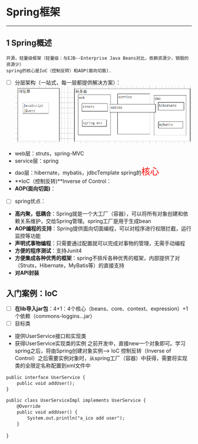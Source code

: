 # Spring框架

* * *
## 1 Spring概述
	开源，轻量级框架（轻量级：与EJB--Enterprise Java Beans对比，依赖资源少，销毁的资源少）
	spring的核心是IoC（控制反转）和AOP(面向切面).
- [ ] 分层架构（一站式，每一层都提供解决方案）：
![框架结构图](https://github.com/ShaneHolmes/Hibernate-Spring-Struts/blob/master/Spring/Images/structure.png)
- web层：struts，spring-MVC
- service层：spring
- dao层：hibernate，mybatis，jdbcTemplate
spring的<font color=red size=5>核心</font>
- **IoC（控制反转)**Inverse of Control：
- **AOP(面向切面)**：
- [ ] spring优点：
- **高内聚，低耦合**：Spring就是一个大工厂（容器），可以将所有对象创建和依赖关系维护，交给Spring管理。spring工厂是用于生成bean
- **AOP编程的支持**：Spring提供面向切面编程，可以对程序进行权限拦截，运行监控等功能
- **声明式事物编程**：只需要通过配置就可以完成对事物的管理，无需手动编程
- **方便的程序测试**：支持Junit4
- **方便集成各种优秀的框架**：spring不排斥各种优秀的框架，内部提供了对（Struts，Hibernate，MyBatis等）的直接支持
- **对API封装**
## 入门案例：IoC
- [ ] **在lib导入jar包**：4+1：4个核心（beans、core、context、expression）+1个依赖（commons-loggins...jar）
- [ ] 目标类
- 提供UserService接口和实现类
- 获得UserService实现类的实例
之前开发中，直接new一个对象即可。学习spring之后，将由Spring创建对象实例--> IoC 控制反转（Inverse of  Control）之后需要实例对象时，从spring工厂（容器）中获得，需要将实现类的全限定名称配置到xml文件中
```
public interface UserService {
	public void addUser();
}
```
```
public class UserServiceImpl implements UserService {
	@Override
	public void addUser() {
		System.out.println("a_ico add user");
	}

}
```
